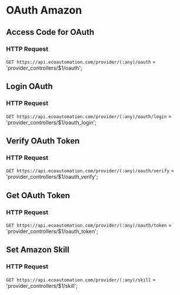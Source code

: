 # OAuth Amazon
## Access Code for OAuth
### HTTP Request

`GET https://api.ecoautomation.com/provider/(:any)/oauth`
= 'provider_controllers/$1/oauth';

## Login OAuth
### HTTP Request

`GET https://api.ecoautomation.com/provider/(:any)/oauth/login`
= 'provider_controllers/$1/oauth_login';

## Verify OAuth Token
### HTTP Request

`GET https://api.ecoautomation.com/provider/(:any)/oauth/verify`
= 'provider_controllers/$1/oauth_verify';

## Get OAuth Token
### HTTP Request

`GET https://api.ecoautomation.com/provider/(:any)/oauth/token`
= 'provider_controllers/$1/oauth_token';

## Set Amazon Skill
### HTTP Request

`GET https://api.ecoautomation.com/provider/(:any)/skill`
= 'provider_controllers/$1/skill';


